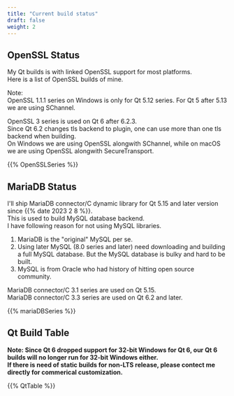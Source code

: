 ```yaml
---
title: "Current build status"
draft: false
weight: 2
---
```


## OpenSSL Status

My Qt builds is with linked OpenSSL support for most platforms.  
Here is a list of OpenSSL builds of mine.

Note:   
OpenSSL 1.1.1 series on Windows is only for Qt 5.12 series. For Qt 5 after 5.13 we are using SChannel.

OpenSSL 3 series is used on Qt 6 after 6.2.3.  
Since Qt 6.2 changes tls backend to plugin, one can use more than one tls backend when building.  
On Windows we are using OpenSSL alongwith SChannel, while on macOS we are using OpenSSL alongwith SecureTransport.

{{% OpenSSLSeries %}}

## MariaDB Status

I'll ship MariaDB connector/C dynamic library for Qt 5.15 and later version since {{% date 2023 2 8 %}}.  
This is used to build MySQL database backend.  
I have following reason for not using MySQL libraries.

1. MariaDB is the "original" MySQL per se.
1. Using later MySQL (8.0 series and later) need downloading and building a full MySQL database. But the MySQL database is bulky and hard to be built.
1. MySQL is from Oracle who had history of hitting open source community.

MariaDB connector/C 3.1 series are used on Qt 5.15.  
MariaDB connector/C 3.3 series are used on Qt 6.2 and later.

{{% mariaDBSeries %}}

## Qt Build Table

**Note: Since Qt 6 dropped support for 32-bit Windows for Qt 6, our Qt 6 builds will no longer run for 32-bit Windows either.**  
**If there is need of static builds for non-LTS release, please contect me directly for commerical customization.**

{{% QtTable %}}
